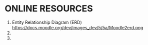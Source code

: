 # ONLINE RESOURCES  


1. Entity Relationship Diagram (ERD) https://docs.moodle.org/dev/images_dev/5/5a/Moodle2erd.png  
2.  
3.
